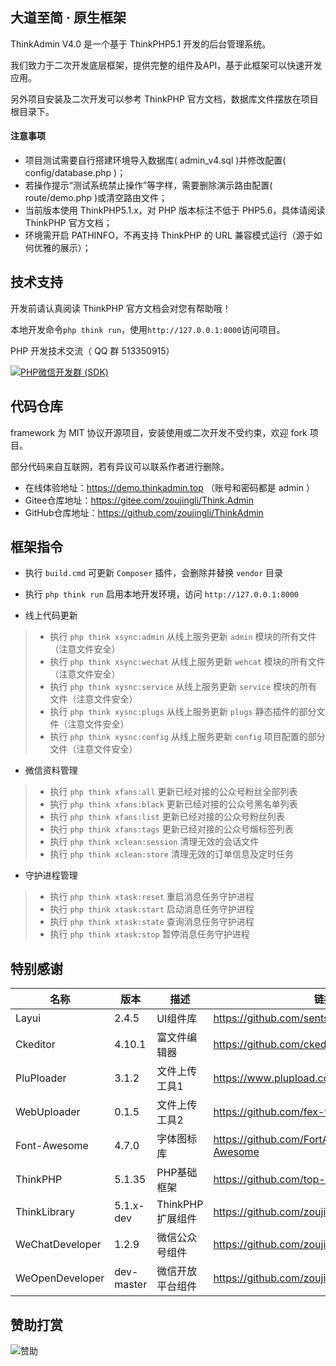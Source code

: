大道至简 · 原生框架
--
ThinkAdmin V4.0 是一个基于 ThinkPHP5.1 开发的后台管理系统。

我们致力于二次开发底层框架，提供完整的组件及API，基于此框架可以快速开发应用。

另外项目安装及二次开发可以参考 ThinkPHP 官方文档，数据库文件摆放在项目根目录下。

#### 注意事项
* 项目测试需要自行搭建环境导入数据库( admin_v4.sql )并修改配置( config/database.php )；
* 若操作提示“测试系统禁止操作”等字样，需要删除演示路由配置( route/demo.php )或清空路由文件；
* 当前版本使用 ThinkPHP5.1.x，对 PHP 版本标注不低于 PHP5.6，具体请阅读 ThinkPHP 官方文档；
* 环境需开启 PATHINFO，不再支持 ThinkPHP 的 URL 兼容模式运行（源于如何优雅的展示）；

技术支持
--
开发前请认真阅读 ThinkPHP 官方文档会对您有帮助哦！

本地开发命令`php think run`，使用`http://127.0.0.1:8000`访问项目。

PHP 开发技术交流（ QQ 群 513350915）

[![PHP微信开发群 (SDK)](http://pub.idqqimg.com/wpa/images/group.png)](http://shang.qq.com/wpa/qunwpa?idkey=ae25cf789dafbef62e50a980ffc31242f150bc61a61164458216dd98c411832a) 


代码仓库
--
 framework 为 MIT 协议开源项目，安装使用或二次开发不受约束，欢迎 fork 项目。
 
 部分代码来自互联网，若有异议可以联系作者进行删除。
 
 * 在线体验地址：https://demo.thinkadmin.top （账号和密码都是 admin ）
 * Gitee仓库地址：https://gitee.com/zoujingli/Think.Admin
 * GitHub仓库地址：https://github.com/zoujingli/ThinkAdmin
 
 框架指令
 --
 * 执行 `build.cmd` 可更新 `Composer` 插件，会删除并替换 `vendor` 目录
 * 执行 `php think run` 启用本地开发环境，访问 `http://127.0.0.1:8000`
 
 * 线上代码更新
 >* 执行 `php think xsync:admin` 从线上服务更新 `admin` 模块的所有文件（注意文件安全）
 >* 执行 `php think xsync:wechat` 从线上服务更新 `wehcat` 模块的所有文件（注意文件安全）
 >* 执行 `php think xysnc:service` 从线上服务更新 `service` 模块的所有文件（注意文件安全）
 >* 执行 `php think xysnc:plugs` 从线上服务更新 `plugs` 静态插件的部分文件（注意文件安全）
 >* 执行 `php think xysnc:config` 从线上服务更新 `config` 项目配置的部分文件（注意文件安全）
 
 * 微信资料管理
 >* 执行 `php think xfans:all` 更新已经对接的公众号粉丝全部列表
 >* 执行 `php think xfans:black` 更新已经对接的公众号黑名单列表
 >* 执行 `php think xfans:list` 更新已经对接的公众号粉丝列表
 >* 执行 `php think xfans:tags` 更新已经对接的公众号煯标签列表
 >* 执行 `php think xclean:session` 清理无效的会话文件
 >* 执行 `php think xclean:store` 清理无效的订单信息及定时任务
 
 * 守护进程管理
 >* 执行 `php think xtask:reset` 重启消息任务守护进程
 >* 执行 `php think xtask:start` 启动消息任务守护进程
 >* 执行 `php think xtask:state` 查询消息任务守护进程
 >* 执行 `php think xtask:stop` 暂停消息任务守护进程
 
特别感谢
--
|名称|版本|描述|链接|
|---|---|---|---|
|Layui|2.4.5|UI组件库|https://github.com/sentsin/layui|
|Ckeditor|4.10.1|富文件编辑器|https://github.com/ckeditor/ckeditor-dev|
|PluPloader|3.1.2|文件上传工具1|https://www.plupload.com|
|WebUploader|0.1.5|文件上传工具2|https://github.com/fex-team/webuploader|
|Font-Awesome|4.7.0|字体图标库|https://github.com/FortAwesome/Font-Awesome|
|ThinkPHP|5.1.35|PHP基础框架|https://github.com/top-think/framework|
|ThinkLibrary|5.1.x-dev|ThinkPHP扩展组件|https://github.com/zoujingli/ThinkLibrary|
|WeChatDeveloper|1.2.9|微信公众号组件|https://github.com/zoujingli/WeChatDeveloper|
|WeOpenDeveloper|dev-master|微信开放平台组件|https://github.com/zoujingli/WeOpenDeveloper|

赞助打赏
--
![赞助](http://zoujingli.oschina.io/static/pay.png)

